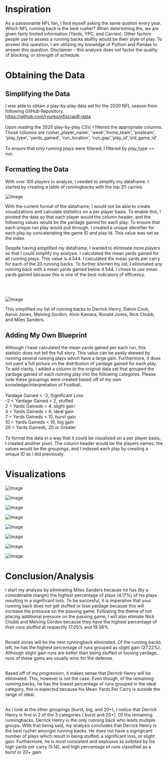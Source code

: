 <h1> Inspiration </h1>
<p> As a passionante NFL fan, I find myself asking the same qustion every year. Which NFL running back is the best rusher? When determining ths, we are given fairly limited information (Yards, YPC, and Carries). Other factors people use to assess a running backs abillity would be their style of play. To answer this question, I am utilizing my knowldge of Python and Pandas to answer this question. Disclaimer - this analysis does not factor the quality of blocking, or strength of schedule.</p>

<h1> Obtaining the Data </h1>

<h2> Simplifying the Data </h2>

I was able to obtain a play-by-play data set for the 2020 NFL season from following GitHub Repository.<br>
https://github.com/ryurko/nflscrapR-data
<br>
<br>
Upon reading the 2020 play-by-play CSV, I filtered the appropriate columns. Those columns are rusher_player_name', 'week','home_team', 'posteam', 'play_type', 'yards_gained', 'run_location', 'run_gap','play_id','old_game_id'. 
<br>
<br>
To ensure that only running plays were filtered, I filtered by play_type == run. 

<h2> Formatting the Data </h2> 

With over 100 players to analyze, I needed to simplify my dataframe. I started by creating a table of runningbacks with the top 20 carries. 
<p><img alt="Image" title="icon" src="https://github.com/AbhikMahakul/NFL-Runningback-Analysis/blob/main/Images/Images/Top%2020%20Carries.png" /></p>
<p>
With the current format of the dataframe, I would not be able to create visualizations and calculate statistics on a per player basis. To enable this, I pivoted the data so that each player would the column header, and the following values would be the yardage gained for each play. To ensure that each unique run play would pull through. I created a unique identifier for each play by concatenating the game ID and play Id. This value was set as the index. 

Despite having simplified my dataframe, I wanted to eliminate more players so that I could simplify my analysis. I calculated the mean yards gained for all running plays. This value is 4.544. I calculated the mean yards per carry for each of the 20 running backs. To further shorten my list, I eliminated any running back with a mean yards gained below 4.544. I chose to use mean yards gained because this is one of the best indicators of efficency. </p>
<br>
<br>
<p><img alt="Image" title="icon" src="https://github.com/AbhikMahakul/NFL-Runningback-Analysis/blob/main/Images/Images/Top20YPC.png"/></p>

<p> This simplified my list of running backs to Derrick Henry, Dalvin Cook, Aaron Jones, Melving Gordon, Alvin Kamara, Ronald Jones, Nick Chubb, and Miles Sanders.</p>

<h2> Adding My Own Blueprint </h2>
<p> Although I have calculated the mean yards gained per each run, this statistic does not tell the full story. This value can be easily skewed by running several running plays which have a large gain. Furthermore, it does not paint a full picture on the distribution of yardage gained for each play. To add clarity, I added a column to the original data set that grouped the yardage gained of each running play into the following categores. Please note these groupings were created based off of my own knowledge/interpretation of Football. 
 <br>
 <br>
 Yardage Gained < -2, Significant Loss<br>
 -2 < Yardage Gained < 2, stuffed<br>
 2 < Yards Gaineds < 4, slight gain <br>
 4 < Yards Gaineds < 6, ideal gain <br>
 7 < Yards Gaineds < 10, burst gain <br>
 10 < Yards Gaineds < 19, big gain <br>
 20 > Yards Gaineds, 20 or Greater <br>
 <br>
To format the data in a way that it could be visualized on a per player basis, I created another pivot. The column header would be the players names, the values would be the groupings, and I indexed each play by creating a unique ID as I did previously. 
 
<h1> Visualizations </h1>


<p><img alt="Image" title="icon" src="https://github.com/AbhikMahakul/NFL-Runningback-Analysis/blob/main/Images/Images/Aaron%20Jones.png"/></p>
<p><img alt="Image" title="icon" src="https://github.com/AbhikMahakul/NFL-Runningback-Analysis/blob/main/Images/Images/Alvin%20Kamara.png"/></p>
<p><img alt="Image" title="icon" src="https://github.com/AbhikMahakul/NFL-Runningback-Analysis/blob/main/Images/Images/Dalvin%20Cook.png"/></p>
<p><img alt="Image" title="icon" src="https://github.com/AbhikMahakul/NFL-Runningback-Analysis/blob/main/Images/Images/Derrick%20Henry.png"/></p>
<p><img alt="Image" title="icon" src="https://github.com/AbhikMahakul/NFL-Runningback-Analysis/blob/main/Images/Images/Melvin%20Gordon.png"/></p>
<p><img alt="Image" title="icon" src="https://github.com/AbhikMahakul/NFL-Runningback-Analysis/blob/main/Images/Images/Miles%20Sanders.png"/></p>
<p><img alt="Image" title="icon" src="https://github.com/AbhikMahakul/NFL-Runningback-Analysis/blob/main/Images/Images/Nick%20Chubb.png"/></p>
<p><img alt="Image" title="icon" src="https://github.com/AbhikMahakul/NFL-Runningback-Analysis/blob/main/Images/Images/Ronald%20Jones.png"/></p>

<h1> Conclusion/Analysis</h1> 

<p1> I start my analysis by eliminating Miles Sanders because he has (by a considerable margin) the highest percentage of plays (4.17%) of his plays resulting in a significant loss. To be succesful, it is imperative that your running back does not get stuffed or lose yardage because this will increase the pressure on the passing game. Following the theme of not placing additional pressure on the passing game, I will also elimiate Nick Chubb and Melving Gordon because they have the highest percentage of their runs stuffed at respectily 17.05% and 19.58%. 
 
<br> 
Ronald Jones will be the next runningback eliminated. Of the running backs left, he has the highest percentage of runs grouped as slight gain (27.22%). Although slight gain runs are better than being stuffed or loosing yardage, runs of these gains are usually wins for the defense. 

<br> Based off of my progression, it makes sense that Derrick Henry will be eliminated. This, however is not the case. Even though, of the remaining running backs, he has the lowest percentage of runs grouped in the ideal category, this is expected because his Mean Yards Per Carry is outside the range of ideal. 

<br> As I look at the other groupings (burst, big, and 20+), I notice that Derrick Henry is first in 2 of the 3 categories ( burst and 20+). Of the remaining runningbacks, Derrick Henry is the only running back who leads multiple groups. With that being said, my analysis concludes that Derrick Henry is the best rusher amongst running backs. He does not have a signigicant number of plays which result in being stuffed, a significant loss, or slight gain. Furthermore, he is most consistent and explosive as exibited by his high yards per carry (5.14), and high percentage of runs classified as a burst or 20+ gain. 
                         
                           
  

